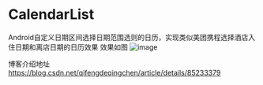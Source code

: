 # CalendarList
Android自定义日期区间选择日期范围选则的日历，实现类似美团携程选择酒店入住日期和离店日期的日历效果
效果如图
![image](https://img-blog.csdnimg.cn/20181224145328435.gif)

博客介绍地址 https://blog.csdn.net/qifengdeqingchen/article/details/85233379

